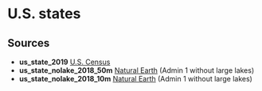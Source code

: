 # U.S. states

## Sources
- **us_state_2019** [U.S. Census](https://www2.census.gov/geo/tiger/TIGER2019/STATE/)
- **us_state_nolake_2018_50m** [Natural Earth](https://www.naturalearthdata.com/downloads/50m-cultural-vectors/) (Admin 1 without large lakes)
- **us_state_nolake_2018_10m** [Natural Earth](https://www.naturalearthdata.com/downloads/10m-cultural-vectors/) (Admin 1 without large lakes)